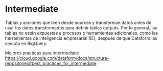 # Intermediate

Tablas y acciones que leen desde sources y transforman datos antes de usar los datos transformados para definir tablas outputs. Por lo general, las tablas no están expuestas a procesos o herramientas adicionales, como las herramientas de inteligencia empresarial (IE), después de que Dataform las ejecuta en BigQuery.

Mejores prácticas para intermediate: https://cloud.google.com/dataform/docs/structure-repositories#best_practices_for_intermediate